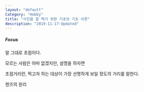 ```yaml
---
layout: "default"
Category: "Hobby"
title: "사진을 잘 찍기 위한 기초의 기초 이론"
description: "2019-11-17-Updated"
---
```


##### Focus

말 그대로 초점이다.

모르는 사람은 아마 없겠지만, 설명을 하자면

초점거리란, 찍고자 하는 대상이 가장 선명하게 보일 정도의 거리를 말한다.

렌즈의 원리
